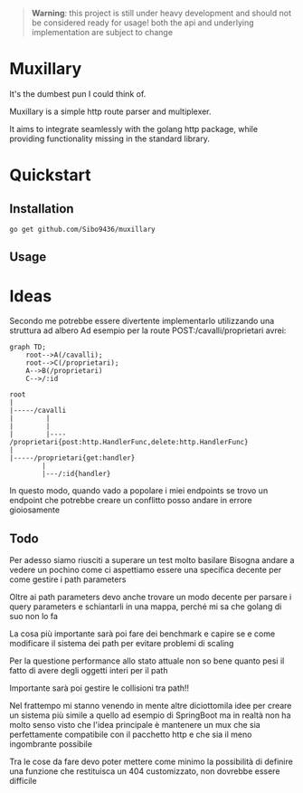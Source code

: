 > **Warning**: this project is still under heavy development and should not be considered ready for usage!
> both the api and underlying implementation are subject to change
# Muxillary
It's the dumbest pun I could think of.

Muxillary is a simple http route parser and multiplexer.

It aims to integrate seamlessly with the golang http package, while providing functionality missing in the standard library.

# Quickstart
## Installation 
`go get github.com/Sibo9436/muxillary`

## Usage

# Ideas
Secondo me potrebbe essere divertente implementarlo utilizzando una struttura ad albero
Ad esempio per la route POST:/cavalli/proprietari avrei:

```mermaid
graph TD;
    root-->A(/cavalli);
    root-->C(/proprietari);
    A-->B(/proprietari)
    C-->/:id
```
```
root
|
|-----/cavalli
|        |
|        |
|        |---- /proprietari{post:http.HandlerFunc,delete:http.HandlerFunc}
|
|-----/proprietari{get:handler}
        |
        |---/:id{handler}

```

In questo modo, quando vado a popolare i miei endpoints se trovo un endpoint che potrebbe creare un conflitto posso andare in errore gioiosamente

## Todo 
Per adesso siamo riusciti a superare un test molto basilare
Bisogna andare a vedere un pochino come ci aspettiamo essere una specifica decente per come gestire i path parameters 

Oltre ai path parameters devo anche trovare un modo decente per parsare i query parameters e schiantarli in una mappa, perché mi sa che golang
di suo non lo fa

La cosa più importante sarà poi fare dei benchmark e capire se e come modificare il sistema dei path per evitare problemi di scaling

Per la questione performance allo stato attuale non so bene quanto pesi il fatto di avere degli oggetti interi per il path

Importante sarà poi gestire le collisioni tra path!!

Nel frattempo mi stanno venendo in mente altre diciottomila idee per creare un sistema più simile a quello ad esempio di SpringBoot 
ma in realtà non ha molto senso visto che l'idea principale è mantenere un mux che sia perfettamente compatibile con il pacchetto http
e che sia il meno ingombrante possibile

Tra le cose da fare devo poter mettere come minimo la possibilità di definire una funzione che restituisca un 404 customizzato, non dovrebbe essere difficile



